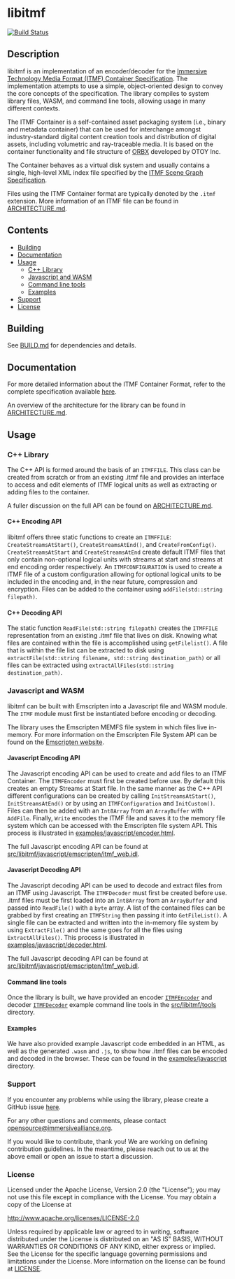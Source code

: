 # libitmf

[![Build Status](https://github.com/ImmersiveAlliance/libitmf/actions/workflows/ci.yml/badge.svg?branch=main)](https://github.com/ImmersiveAlliance/libitmf/actions/workflows/ci.yml)

## Description

libitmf is an implementation of an encoder/decoder for the [Immersive Technology Media Format (ITMF) Container Specification](https://www.immersivealliance.org/download/download-itmf/). The implementation attempts to use a simple, object-oriented design to convey the core concepts of the specification. The library compiles to system library files, WASM, and command line tools, allowing usage in many different contexts.

The ITMF Container is a self-contained asset packaging system (i.e., binary and metadata container) that can be used for interchange amongst industry-standard digital content creation tools and distribution of digital assets, including volumetric and ray-traceable media. It is based on the container functionality and file structure of [ORBX](https://docs.otoy.com/StandaloneH_STA/StandaloneManual.htm#StandaloneSTA/TheORBXFileFormat.htm) developed by OTOY Inc.

The Container behaves as a virtual disk system and usually contains a single, high-level XML index file specified by the [ITMF Scene Graph Specification](https://www.immersivealliance.org/download/download-itmf/).

Files using the ITMF Container format are typically denoted by the `.itmf` extension. More information of an ITMF file can be found in [ARCHITECTURE.md](docs/ARCHITECTURE.md).

## Contents
  * [Building](#Building)
  * [Documentation](#Documentation)
  * [Usage](#Usage)
    * [C++ Library](#C-Library)
    * [Javascript and WASM](#Javascript-and-WASM)
    * [Command line tools](#Command-line-tools)
    * [Examples](#Examples)
  * [Support](#Support)
  * [License](#License)

## Building

See [BUILD.md](docs/BUILD.md) for dependencies and details.

## Documentation

For more detailed information about the ITMF Container Format, refer to the complete specification available [here](https://www.immersivealliance.org/download/download-itmf/).

An overview of the architecture for the library can be found in [ARCHITECTURE.md](docs/ARCHITECTURE.md).

## Usage

### C++ Library

The C++ API is formed around the basis of an `ITMFFILE`. This class can be created from scratch or from an existing .itmf file and provides an interface to access and edit elements of ITMF logical units as well as extracting or adding files to the container.

A fuller discussion on the full API can be found on [ARCHITECTURE.md](docs/ARCHITECTURE.md).

#### C++ Encoding API

libitmf offers three static functions to create an `ITMFFILE`: `CreateStreamsAtStart()`, `CreateStreamsAtEnd()`, and `CreateFromConfig()`. `CreateStreamsAtStart` and `CreateStreamsAtEnd` create default ITMF files that only contain non-optional logical units with streams at start and streams at end encoding order respectively. An `ITMFCONFIGURATION` is used to create a ITMF file of a custom configuration allowing for optional logical units to be included in the encoding and, in the near future, compression and encryption. Files can be added to the container using `addFile(std::string filepath)`. 

#### C++ Decoding API

The static function `ReadFile(std::string filepath)` creates the `ITMFFILE` representation from an existing .itmf file that lives on disk. Knowing what files are contained within the file is accomplished using `getFilelist()`. A file that is within the file list can be extracted to disk using `extractFile(std::string filename, std::string destination_path)` or all files can be extracted using `extractAllFiles(std::string destination_path)`.

### Javascript and WASM

libitmf can be built with Emscripten into a Javascript file and WASM module. The `ITMF` module must first be instantiated before encoding or decoding.

The library uses the Emscripten MEMFS file system in which files live in-memory. For more information on the Emscripten File System API can be found on the [Emscripten website](https://emscripten.org/docs/api_reference/Filesystem-API.html).

#### Javascript Encoding API

The Javascript encoding API can be used to create and add files to an ITMF Container. 
The `ITMFEncoder` must first be created before use. By default this creates an empty Streams at Start file. 
In the same manner as the C++ API different configurations can be created by calling `InitStreamsAtStart()`, `InitStreamsAtEnd()` or by using an `ITMFConfiguration` and `InitCustom()`. 
Files can then be added with an `Int8Array` from an `ArrayBuffer` with `AddFile`. Finally, `Write` encodes the ITMF file and saves it to the memory file system which can be accessed with the Emscripten file system API. This process is illustrated in [examples/javascript/encoder.html](examples/javascript/encoder.html).

The full Javascript encoding API can be found at [src/libitmf/javascript/emscripten/itmf_web.idl](src/libitmf/javascript/emscripten/itmf_web.idl).

#### Javascript Decoding API

The Javascript decoding API can be used to decode and extract files from an ITMF using Javascript. The `ITMFDecoder` must first be created before use. .itmf files must be first loaded into an `Int8Array` from an `ArrayBuffer` and passed into `ReadFile()` with a `byte` array. A list of the contained files can be grabbed by first creating an `ITMFString` then passing it into `GetFileList()`. A single file can be extracted and written into the in-memory file system by using `ExtractFile()` and the same goes for all the files using `ExtractAllFiles()`. This process is illustrated in [examples/javascript/decoder.html](examples/javascript/decoder.html).

The full Javascript decoding API can be found at [src/libitmf/javascript/emscripten/itmf_web.idl](src/libitmf/javascript/emscripten/itmf_web.idl).

#### Command line tools

Once the library is built, we have provided an encoder [`ITMFEncoder`](src/libitmf/tools/itmfencoder.cxx) and decoder [`ITMFDecoder`](src/libitmf/tools/itmfdecoder.cxx) example command line tools in the [src/libitmf/tools](src/libitmf/tools) directory.

#### Examples

We have also provided example Javascript code embedded in an HTML, as well as the generated `.wasm` and `.js`, to show how .itmf files can be encoded and decoded in the browser. These can be found in the [examples/javascript](examples/javascript) directory.

### Support

If you encounter any problems while using the library, please create a GitHub issue [here](https://github.com/ImmersiveAlliance/libitmf/issues).

For any other questions and comments, please contact [opensource@immersivealliance.org](mailto:opensource@immersivealliance.org). 

If you would like to contribute, thank you! We are working on defining contribution guidelines. In the meantime, please reach out to us at the above email or open an issue to start a discussion.

### License

Licensed under the Apache License, Version 2.0 (the "License"); you may not use this file except in compliance with the License. You may obtain a copy of the License at

http://www.apache.org/licenses/LICENSE-2.0

Unless required by applicable law or agreed to in writing, software distributed under the License is distributed on an "AS IS" BASIS, WITHOUT WARRANTIES OR CONDITIONS OF ANY KIND, either express or implied. See the License for the specific language governing permissions and limitations under the License.
More information on the license can be found at [LICENSE](LICENSE).
